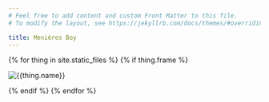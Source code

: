 ```yaml
---
# Feel free to add content and custom Front Matter to this file.
# To modify the layout, see https://jekyllrb.com/docs/themes/#overriding-theme-defaults

title: Menières Boy
---
```


{% for thing in site.static_files %}
{% if thing.frame %}
<p class="frame">
<img src="{{thing.path}}" alt="{{thing.name}}"/>
</p>
{% endif %}
{% endfor %}